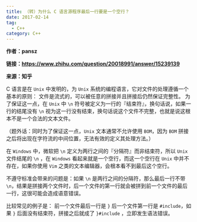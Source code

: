 ```yaml
---
title: （转）为什么 C 语言源程序最后一行要是一个空行？
date: 2017-02-14
tag:
  - C++
category: C++
---
```


**作者：pansz**

**链接：https://www.zhihu.com/question/20018991/answer/15239139**

**来源：知乎**

C 语言是在 `Unix` 中发明的，为 `Unix` 系统的编程语言，它对文件的处理遵循一个基本的原则：
文件是流式的，可以被任意的拼接并且拼接后仍然保证完整性。
为了保证这一点，在 `Unix` 中 `\n` 符号被定义为一行的『结束符』，换句话说，如果一行的结尾没有 `\n` 视为这一行没有结束，换句话说这个文件不完整，也就是说这根本不是一个合法的文本文件。

（题外话：同时为了保证这一点，`Unix` 文本通常不允许使用 `BOM`，因为 `BOM` 拼接之后将出现在字符流的中间位置，无法有效的定义其处理方法。）

在 `Windows` 中，微软把 `\n` 定义为两行之间的『分隔符』而非结束符，所以 `Unix` 文件结尾的 `\n` ，在 `Windows` 看起来就是一个空行，而这一个空行在 `Unix` 中并不存在，如果你使用 `Vim` 之类的文本编辑器，会根本看不到最后这个空行。

不遵守标准会带来的问题是：如果 `\n` 是两行之间的分隔符，那么最后一行不带 `\n`，结果是拼接两个文件时，后一个文件的第一行就会被拼到前一个文件的最后一行，这很可能会造成语意错误。

比较常见的例子是：
前一个文件最后一行是 `}` 后一个文件第一行是 `#include`，如果 `}` 后面没有结束符，拼接之后就成了 `}#include` ，立即发生语法错误。
